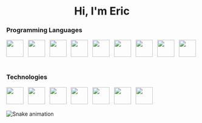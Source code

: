 <h1 align="center">Hi, I'm Eric</h1>

<h3 align="left">Programming Languages</h2>

<div>
  <img src="https://creazilla-store.fra1.digitaloceanspaces.com/icons/3256498/file-type-cpp-icon-md.png" width="45" height="45"> &nbsp;
  <img src="https://img.icons8.com/?size=100&id=40670&format=png&color=000000" width="45" height="45"> &nbsp;
  <img src="https://img.icons8.com/?size=100&id=9MJf0ngDwS8z&format=png&color=000000" width="45" height="45"> &nbsp;
  <img src="https://img.icons8.com/?size=100&id=13441&format=png&color=000000" width="45" height="45"> &nbsp;
  <img src="https://img.icons8.com/?size=100&id=13679&format=png&color=000000" width="45" height="45"> &nbsp;
  <img src="https://img.icons8.com/?size=100&id=108784&format=png&color=000000" width="45" height="45"> &nbsp;
  <img src="https://img.icons8.com/?size=100&id=21278&format=png&color=000000" width="45" height="45"> &nbsp;
  <img src="https://img.icons8.com/?size=100&id=20909&format=png&color=000000" width="45" height="45"> &nbsp;
  <img src="https://creazilla-store.fra1.digitaloceanspaces.com/icons/3257029/file-type-scss-icon-md.png" width="45" height="45"> &nbsp;
</div>

<h3 align="left">Technologies</h2>

<div>
  <img src="https://img.icons8.com/?size=100&id=17842&format=png&color=000000" width="45" height="45"> &nbsp;
  <img src="https://img.icons8.com/?size=100&id=JRnxU7ZWP4mi&format=png&color=000000" width="45" height="45"> &nbsp;
  <img src="https://img.icons8.com/?size=100&id=rgPSE6nAB766&format=png&color=000000" width="45" height="45"> &nbsp;
  <img src="https://img.icons8.com/?size=100&id=47039&format=png&color=58B979" width="45" height="45"> &nbsp;
  <img src="https://img.icons8.com/?size=100&id=EPbEfEa7o8CB&format=png&color=000000" width="45" height="45"> &nbsp;
  <img src="https://img.icons8.com/?size=100&id=wPohyHO_qO1a&format=png&color=000000" width="45" height="45"> &nbsp;
  <img src="https://img.icons8.com/?size=100&id=hsPbhkOH4FMe&format=png&color=317347" width="45" height="45"> &nbsp;
</div>

![Snake animation](https://github.com/thepiyushmalhotra/thepiyushmalhotra/blob/output/github-contribution-grid-snake.svg)
